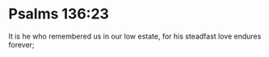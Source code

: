 # Psalms 136:23

It is he who remembered us in our low estate, for his steadfast love endures forever;
